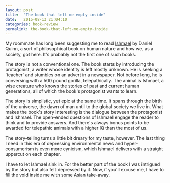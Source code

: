 ```yaml
---
layout: post
title:  "The book that left me empty inside"
date:   2015-08-13 21:04:10
categories: book-review
permalink: the-book-that-left-me-empty-inside
---
```


My roommate has long been suggesting me to read [Ishmael](https://en.wikipedia.org/wiki/Ishmael_(novel)) by Daniel Quinn, a sort of philosophical book on human nature and how we, as a society, got here. It's probably not the first one of such books.

The story is not a conventional one. The book starts by introducing the protagonist, a writer whose identity is left mostly unknown. He is seeking a 'teacher' and stumbles on an advert in a newspaper. Not before long, he is conversing with a 500 pound gorilla, telepathically. The animal is Ishmael, a wise creature who knows the stories of past and current human generations, all of which the book's protagonist wants to learn.

The story is simplistic, yet epic at the same time. It spans through the birth of the universe, the dawn of man until to the global society we live in. What makes the book's story interesting is the dialogue between the protagonist and Ishmael. The open-ended questions of Ishmael engage the reader to think and to provide answers. And there's always bonus points to be awarded for telepathic animals with a higher IQ than the most of us.

The story-telling turns a little bit dreary for my taste, however. The last thing I need in this era of depressing environmental news and hyper-consumerism is even more cynicism, which Ishmael delivers with a straight uppercut on each chapter. 

I have to let Ishmael sink in. For the better part of the book I was intrigued by the story but also felt depressed by it. Now, if you'll excuse me, I have to fill the void inside me with some Asian take-away.
